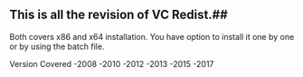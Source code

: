 ## This is all the revision of VC Redist.##  
Both covers x86 and x64 installation. 
You have option to install it one by one or by using the batch file.

Version Covered
-2008
-2010
-2012
-2013
-2015
-2017